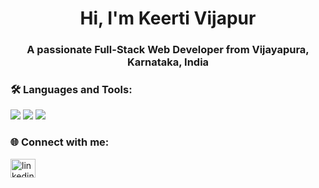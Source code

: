 <h1 align="center">Hi, I'm Keerti Vijapur</h1>
<h3 align="center">A passionate Full-Stack Web Developer from Vijayapura, Karnataka, India</h3>

### 🛠 Languages and Tools:
<p>
  <img src="https://img.shields.io/badge/Python-3776AB?style=for-the-badge&logo=python&logoColor=white"/>
  <img src="https://img.shields.io/badge/HTML5-E34F26?style=for-the-badge&logo=html5&logoColor=white"/>
    <img src="https://img.shields.io/badge/Java-ED8B00?style=for-the-badge&logo=java&logoColor=white"/>
  <!-- Add more badges from shields.io -->
</p>

### 🌐 Connect with me:
<p align="left">
  <a href="https://www.linkedin.com/in/keerti-vijapur-0170b1279" target="blank"><img align="center" src="https://cdn.jsdelivr.net/npm/simple-icons@v3/icons/linkedin.svg" alt="linkedin" height="30" width="40" /></a>
</p>
